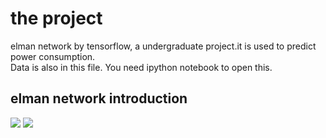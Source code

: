 # the project
elman network by tensorflow, a undergraduate project.it is used to predict power consumption.   
Data is also in this file. You need ipython notebook to open this.   

## elman network introduction
![](https://github.com/stephenkung/elman_network/blob/master/elman0.png) 
![](https://github.com/stephenkung/elman_network/blob/master/elman1.png) 

